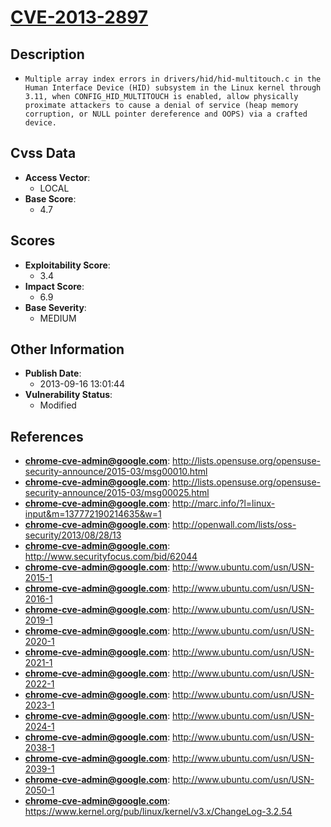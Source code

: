 
# [CVE-2013-2897](http://lists.opensuse.org/opensuse-security-announce/2015-03/msg00010.html)

## Description

- `Multiple array index errors in drivers/hid/hid-multitouch.c in the Human Interface Device (HID) subsystem in the Linux kernel through 3.11, when CONFIG_HID_MULTITOUCH is enabled, allow physically proximate attackers to cause a denial of service (heap memory corruption, or NULL pointer dereference and OOPS) via a crafted device.`

## Cvss Data

- **Access Vector**:
  - LOCAL
- **Base Score**:
  - 4.7

## Scores

- **Exploitability Score**:
  - 3.4
- **Impact Score**:
  - 6.9
- **Base Severity**:
  - MEDIUM

## Other Information

- **Publish Date**:
  - 2013-09-16 13:01:44
- **Vulnerability Status**:
  - Modified

## References

- **chrome-cve-admin@google.com**: http://lists.opensuse.org/opensuse-security-announce/2015-03/msg00010.html
- **chrome-cve-admin@google.com**: http://lists.opensuse.org/opensuse-security-announce/2015-03/msg00025.html
- **chrome-cve-admin@google.com**: http://marc.info/?l=linux-input&m=137772190214635&w=1
- **chrome-cve-admin@google.com**: http://openwall.com/lists/oss-security/2013/08/28/13
- **chrome-cve-admin@google.com**: http://www.securityfocus.com/bid/62044
- **chrome-cve-admin@google.com**: http://www.ubuntu.com/usn/USN-2015-1
- **chrome-cve-admin@google.com**: http://www.ubuntu.com/usn/USN-2016-1
- **chrome-cve-admin@google.com**: http://www.ubuntu.com/usn/USN-2019-1
- **chrome-cve-admin@google.com**: http://www.ubuntu.com/usn/USN-2020-1
- **chrome-cve-admin@google.com**: http://www.ubuntu.com/usn/USN-2021-1
- **chrome-cve-admin@google.com**: http://www.ubuntu.com/usn/USN-2022-1
- **chrome-cve-admin@google.com**: http://www.ubuntu.com/usn/USN-2023-1
- **chrome-cve-admin@google.com**: http://www.ubuntu.com/usn/USN-2024-1
- **chrome-cve-admin@google.com**: http://www.ubuntu.com/usn/USN-2038-1
- **chrome-cve-admin@google.com**: http://www.ubuntu.com/usn/USN-2039-1
- **chrome-cve-admin@google.com**: http://www.ubuntu.com/usn/USN-2050-1
- **chrome-cve-admin@google.com**: https://www.kernel.org/pub/linux/kernel/v3.x/ChangeLog-3.2.54
